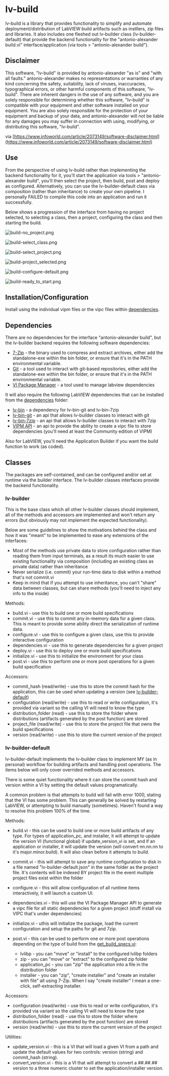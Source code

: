 # lv-build

lv-build is a library that provides functionality to simplify and automate deployment/distribution of LabVIEW build artifacts such as instllers, zip files and libraries. It also includes one fleshed out lv-builder class (lv-builder-default) that provide the backend functionality for the "antonio-alexander build&#46;vi" interface/application (via tools > "antonio-alexander build").

## Disclaimer

This software, "lv-build" is provided by antonio-alexander "as is" and "with all faults." antonio-alexander makes no representations or warranties of any kind concerning the safety, suitability, lack of viruses, inaccuracies, typographical errors, or other harmful components of this software, "lv-build". There are inherent dangers in the use of any software, and you are solely responsible for determining whether this software, "lv-build" is compatible with your equipment and other software installed on your equipment. You are also solely responsible for the protection of your equipment and backup of your data, and antonio-alexander will not be liable for any damages you may suffer in connection with using, modifying, or distributing this software, "lv-build".

via [https://www.infoworld.com/article/2073149/software-disclaimer.html](https://www.infoworld.com/article/2073149/software-disclaimer.html)

## Use

From the perspective of using lv-build rather than implementing the backend functionality for it, you'll start the application via tools > "antonio-alexander build", you'll then select the project, then build, post and deploy as configured. Alternatively, you can use the lv-builder-default class via composition (rather than inheritance) to create your own pipeline. I personally FAILED to compile this code into an application and run it successfully.

Below shows a progression of the interface from having no project selected, to selecting a class, then a project, configuring the class and then starting the build.

![build-no_project.png](documentation/images/build-no_project.png)

![build-select_class.png](documentation/images/build-select_class.png)

![build-select_project.png](documentation/images/build-select_project.png)

![build-project_selected.png](documentation/images/build-project_selected.png)

![build-configure-default.png](documentation/images/build-configure-default.png)

![build-ready_to_start.png](documentation/images/build-ready_to_start.png)

## Installation/Configuration

Install using the individual vipm files or the vipc files within [dependencies](source/_dependencies).

## Dependencies

There are no dependencies for the interface "antonio-alexander build", but the lv-builder backend requires the following software dependencies:

* [7-Zip](https://www.7-zip.org/) - the binary used to compress and extract archives, either add the standalone-exe within the bin folder, or ensure that it's in the PATH environmental variable.
* [Git](https://git-scm.com/) - a tool used to interact with git-based repositories, either add the standalone-exe within the bin folder, or ensure that it's in the PATH environmental variable.
* [VI Package Manager](https://www.vipm.io/download/) - a tool used to manage labview dependencies

It will also require the following LabVIEW dependencies that can be installed from the [dependencies](source/_dependencies) folder:

* [lv-bin](https://github.com/antonio-alexander/lv-bin) - a dependency for lv-bin-git and lv-bin-7zip
* [lv-bin-git](https://github.com/antonio-alexander/lv-bin/tree/develop/source/lv-bin-git) - an api that allows lv-builder classes to interact with git
* [lv-bin-7zip](https://github.com/antonio-alexander/lv-bin/tree/develop/source/lv-bin-7zip) - an api that allows lv-builder classes to interact with 7zip
* [VIPM API](https://www.vipm.io/package/jki_lib_vipm_api/?utm_source=vipm_desktop) - an api to provide the ability to create a vipc file to store dependencies (you'll need at least the Community edition of VIPM)

Also for LabVIEW, you'll need the Application Builder if you want the build function to work (as coded).

## Classes

The packages are self-contained, and can be configured and/or set at runtime via the builder interface. The lv-builder classes interfaces provide the backend functionality.

### __lv-builder__

This is the base class which all other lv-builder classes should implement, all of the methods and accessors are implemented and won't return any errors (but obviously may not implement the expected functionality).

Below are some guidelines to show the motivations behind the class and how it was "meant" to be implemented to ease any extensions of the interfaces:

* Most of the methods use private data to store configuration rather than reading them from input terminals, as a result its much easier to use existing functionality via composition (including an existing class as private data) rather than inheritance
* Never serialize (i.e. commit) your run-time data to disk within a method that's not commit.vi
* Keep in mind that if you attempt to use inheritance, you can't "share" data between classes, but can share methods (you'll need to inject any info to the inside)

Methods:

* build.vi - use this to build one or more build specifications
* commit.vi - use this to commit any in-memory data for a given class. This is meant to provide some ability direct the serialization of runtime data.
* configure.vi - use this to configure a given class, use this to provide interactive configuration
* dependencies.vi - use this to generate dependencies for a given project
* deploy.vi - use this to deploy one or more build specifications
* initialize.vi - use this to initialize the environment for your class
* post.vi - use this to perform one or more post operations for a given build specification

Accessors:

* commit_hash (read/write) - use this to store the commit hash for the application, this can be used when updating a version (see [lv-builder-default](source/lv-builder-default))
* configuration (read/write) - use this to read or write configuration, it's provided via variant so the calling VI will need to know the type
* distribution_folder (read) - use this to store the folder where distributions (artifacts generated by the post function) are stored
* project_file (read/write) - use this to store the project file that owns the build specifications
* version (read/write) - use this to store the current version of the project

### __lv-builder-default__

lv-builder-default implements the lv-builder class to implement MY (as in personal) workflow for building artifacts and handling post operations. The items below will only cover overrided methods and accessors.

There is some quiet functionality where it can store the commit hash and version within a VI by setting the default values programatically.

A common problem is that attempts to build will fail with error 1000, stating that the VI has some problem. This can generally be solved by restarting LabVIEW, or attempting to build manually (sometimes). Haven't found a way to resolve this problem 100% of the time.

Methods:

* build.vi - this can be used to build one or more build artifacts of any type. For types of application_pc, and installer, it will attempt to update the version VI (functional global) if update_version_vi is set, and if an application or installer, it will update the version (will convert nn.nn.nn to it's major.minor.build). It will also clean before it attempts to build.
* commit.vi - this will attempt to save any runtime configuration to disk in a file named "lv-builder-default.json" in the same folder as the project file. It's contents will be indexed BY project file in the event multiple project files exist within the folder
* configure.vi - this will allow configuration of all runtime items interactively, it will launch a custom UI.
* dependencies.vi - this will use the VI Package Manager API to generate a vipc file for all static dependencies for a given project (stuff install via VIPC that's under dependencies)
* initialize.vi - uthis will initialize the package, load the current configuration and setup the paths for git and 7zip.
* post.vi - this can be used to perform one or more post operations depending on the type of build from the [get_build_specs.vi](source/lv-build/public/get_build_specs.vi):

  * lvlibp - you can "move" or "install" to the configured lvlibp folders
  * zip - you can "move" or "extract" to the configured zip folder
  * application_pc - you can "zip" the application into a file in the distribution folder
  * installer - you can "zip", "create installer" and "create an installer with file" all using 7-Zip. When I say "create installer" I mean a one-click, self-extracting installer.

Accessors:

* configuration (read/write) - use this to read or write configuration, it's provided via variant so the calling VI will need to know the type
* distribution_folder (read) - use this to store the folder where distributions (artifacts generated by the post function) are stored
* version (read/write) - use this to store the current version of the project

Utilities:

* update_version.vi - this is a VI that will load a given VI from a path and update the default values for two controls: version (string) and commit_hash (string).
* convert_version.vi - this is a VI that will attempt to convert a ##.##.## version to a three numeric cluster to set the application/installer version.